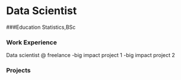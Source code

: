 # Data Scientist

###Education
Statistics,BSc

### Work Experience
Data scientist @ freelance
-big impact project 1
-big impact project 2

### Projects
